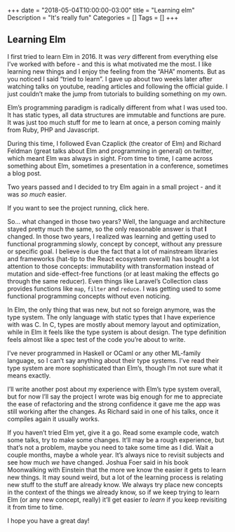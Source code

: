 +++
date = "2018-05-04T10:00:00-03:00"
title = "Learning elm"
Description = "It's really fun"
Categories = []
Tags = []
+++

## Learning Elm

I first tried to learn Elm in 2016. It was *very* different from everything else I’ve worked with before - and this is what motivated me the most. I like learning new things and I enjoy the feeling from the “AHA” moments. But as you noticed I said “tried to learn”. I gave up about two weeks later after watching talks on youtube, reading articles and following the official guide. I just couldn’t make the jump from tutorials to building something on my own.

Elm’s programming paradigm is radically different from what I was used too. It has static types, all data structures are immutable and functions are pure. It was just too much stuff for me to learn at once, a person coming mainly from Ruby, PHP and Javascript.

During this time, I followed Evan Czaplick (the creator of Elm) and Richard Feldman (great talks about Elm and programming in general) on twitter, which meant Elm was always in sight. From time to time, I came across something about Elm, sometimes a presentation in a conference, sometimes a blog post.

Two years passed and I decided to try Elm again in a small project - and it was *so much* easier.

If you want to see the project running, click here.

So… what changed in those two years? Well, the language and architecture stayed pretty much the same, so the only reasonable answer is that **I** changed. In those two years, I realized was learning and getting used to functional programming slowly, concept by concept, without any pressure or specific goal. I believe is due the fact that a lot of mainstream libraries and frameworks (hat-tip to the React ecosystem overall) has bought a lot attention to those concepts: immutability with transformation instead of mutation and side-effect-free functions (or at least making the effects go through the same reducer). Even things like Laravel’s Collection class provides functions like `map`, `filter` and `reduce`. I was getting used to some functional programming concepts without even noticing.

In Elm, the only thing that was new, but not so foreign anymore, was the type system. The only language with static types that I have experience with was C. In C, types are mostly about memory layout and optimization, while in Elm it feels like the type system is about design. The type definition feels almost like a spec test of the code you’re about to write.

I’ve never programmed in Haskell or OCaml or any other ML-family language, so I can’t say anything about their type systems. I’ve read their type system are more sophisticated than Elm’s, though I’m not sure what it means exactly.

I’ll write another post about my experience with Elm’s type system overall, but for now I’ll say the project I wrote was big enough for me to appreciate the ease of refactoring and the strong confidence it gave me the app was still working after the changes. As Richard said in one of his talks, once it compiles again it usually works.

If you haven’t tried Elm yet, give it a go. Read some example code, watch some talks, try to make some changes. It’ll may be a rough experience, but that’s not a problem, maybe you need to take some time as I did. Wait a couple months, maybe a whole year. It’s always nice to revisit subjects and see how much *we* have changed. Joshua Foer said in his book Moonwalking with Einstein that the more we know the easier it gets to learn new things. It may sound weird, but a lot of the learning process is relating new stuff to the stuff are already know. We always try place new concepts in the context of the things we already know, so if we keep trying to learn Elm (or any new concept, really) it’ll get easier *to learn* if you keep revisiting it from time to time.

I hope you have a great day!



